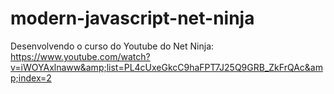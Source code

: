 # modern-javascript-net-ninja
Desenvolvendo o curso do Youtube do Net Ninja: https://www.youtube.com/watch?v=iWOYAxlnaww&amp;list=PL4cUxeGkcC9haFPT7J25Q9GRB_ZkFrQAc&amp;index=2
